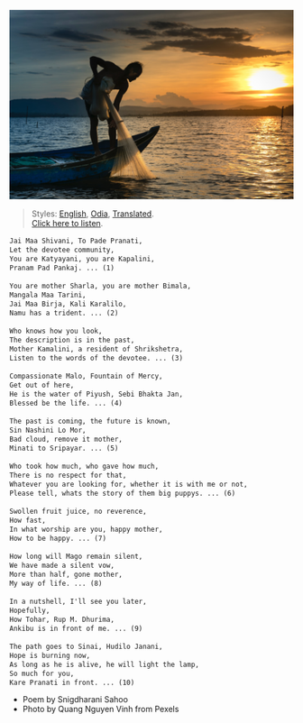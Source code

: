 ![](assets/img/man-on-boat-holding-white-mesh-fishing-net-2131904.jpg)

> Styles: [English](README.md), [Odia](Odia.md), [Translated](Translated.md).<br>
> [Click here to listen](https://soundcloud.com/teachersnigdha/all-are-our-own).

```
Jai Maa Shivani, To Pade Pranati,
Let the devotee community,
You are Katyayani, you are Kapalini,
Pranam Pad Pankaj. ... (1)

You are mother Sharla, you are mother Bimala,
Mangala Maa Tarini,
Jai Maa Birja, Kali Karalilo,
Namu has a trident. ... (2)

Who knows how you look,
The description is in the past,
Mother Kamalini, a resident of Shrikshetra,
Listen to the words of the devotee. ... (3)

Compassionate Malo, Fountain of Mercy,
Get out of here,
He is the water of Piyush, Sebi Bhakta Jan,
Blessed be the life. ... (4)

The past is coming, the future is known,
Sin Nashini Lo Mor,
Bad cloud, remove it mother,
Minati to Sripayar. ... (5)

Who took how much, who gave how much,
There is no respect for that,
Whatever you are looking for, whether it is with me or not,
Please tell, whats the story of them big puppys. ... (6)

Swollen fruit juice, no reverence,
How fast,
In what worship are you, happy mother,
How to be happy. ... (7)

How long will Mago remain silent,
We have made a silent vow,
More than half, gone mother,
My way of life. ... (8)

In a nutshell, I'll see you later,
Hopefully,
How Tohar, Rup M. Dhurima,
Ankibu is in front of me. ... (9)

The path goes to Sinai, Hudilo Janani,
Hope is burning now,
As long as he is alive, he will light the lamp,
So much for you,
Kare Pranati in front. ... (10)
```

- Poem by Snigdharani Sahoo
- Photo by Quang Nguyen Vinh from Pexels
